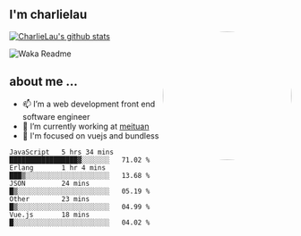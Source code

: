 
<h2>I'm charlielau</h2>
<img align='right' style="border-radius:50%" src="https://avatars1.githubusercontent.com/u/44078251?s=460&u=6b4f1c257663e44063b0b6a21c9c94f45bcfdcc7&v=4" width="230">

[![CharlieLau's github stats](https://github-readme-stats.vercel.app/api?username=charlielau)](https://github.com/charlielau/github-readme-stats)


![Waka Readme](https://github.com/CharlieLau/charlielau/workflows/Waka%20Readme/badge.svg)

## about me ...
- 📫 I’m a web development front end software engineer
- 🔭 I’m currently working at  <a href="https://www.meituan.com">meituan</a>
- 🔭 I'm focused on vuejs and bundless

<!-- <p align="center">
  <a href="https://github.com/charlielau" class="rich-diff-level-one">
    <img src="https://github-readme-stats.vercel.app/api?username=charlielau&title_color=333&text_color=777" alt="CharlieLau" >
  </a>
</p> -->

<!--START_SECTION:waka-->
```text
JavaScript   5 hrs 34 mins   █████████████████▓░░░░░░░   71.02 % 
Erlang       1 hr 4 mins     ███▒░░░░░░░░░░░░░░░░░░░░░   13.68 % 
JSON         24 mins         █▒░░░░░░░░░░░░░░░░░░░░░░░   05.19 % 
Other        23 mins         █▒░░░░░░░░░░░░░░░░░░░░░░░   04.99 % 
Vue.js       18 mins         █░░░░░░░░░░░░░░░░░░░░░░░░   04.02 % 
```
<!--END_SECTION:waka-->
